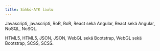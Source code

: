 ```yaml
---
title: Sähkö-ATK laulu
---
```


Javascripti, javascripti, RoR, RoR,
React sekä Angular, React sekä Angular,
NoSQL, NoSQL.

HTML5, HTML5, JSON, JSON,
WebGL sekä Bootstrap, WebGL sekä Bootstrap,
SCSS, SCSS.
